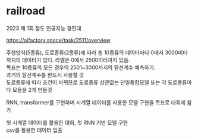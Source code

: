 # railroad
 2023 제 1회 철도 인공지능 경진대

https://aifactory.space/task/2511/overview

주행방식(5종류), 도로종류(2종류)에 따라 총 10종류의 데이터마다 0에서 3000미터 까지의 데이터가 있다. 라벨은 0에서 2500미터까지 있음.  
목표는 10종류의 모든 경우의 2501~3000까지의 탈선계수 예측하기.  
과거의 탈선계수를 반드시 사용할 것  
도로종류에 따라 조건이 바뀌므로 도로종류 상관없는 단일통합모델 또는 각 도로종류마다 모들을 2개 만들것  

RNN, transformer를 구현하며 시계열 데이터를 사용한 모델 구현을 목표로 대회에 참가

첫 시계열 데이터를 활용한 대회, 첫 RNN 기반 모델 구현  
csv를 활용한 데이터 입출


